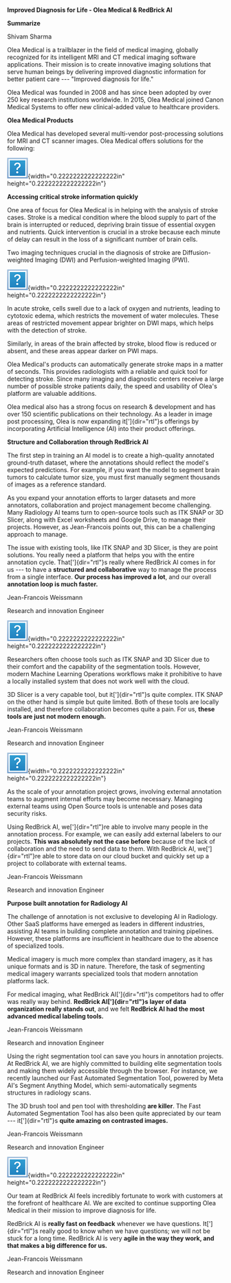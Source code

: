 **Improved Diagnosis for Life - Olea Medical & RedBrick AI**

**Summarize**

Shivam Sharma

Olea Medical is a trailblazer in the field of medical imaging, globally
recognized for its intelligent MRI and CT medical imaging software
applications. Their mission is to create innovative imaging solutions
that serve human beings by delivering improved diagnostic information
for better patient care --- "Improved diagnosis for life."

Olea Medical was founded in 2008 and has since been adopted by over 250
key research institutions worldwide. In 2015, Olea Medical joined Canon
Medical Systems to offer new clinical-added value to healthcare
providers.

**Olea Medical Products**

Olea Medical has developed several multi-vendor post-processing
solutions for MRI and CT scanner images. Olea Medical offers solutions
for the following:

![Attachment.png](extractions/7/images/media/image1.png){width="0.2222222222222222in"
height="0.2222222222222222in"}

**Accessing critical stroke information quickly**

One area of focus for Olea Medical is in helping with the analysis of
stroke cases. Stroke is a medical condition where the blood supply to
part of the brain is interrupted or reduced, depriving brain tissue of
essential oxygen and nutrients. Quick intervention is crucial in a
stroke because each minute of delay can result in the loss of a
significant number of brain cells.

Two imaging techniques crucial in the diagnosis of stroke are
Diffusion-weighted Imaging (DWI) and Perfusion-weighted Imaging (PWI).

![Attachment.png](extractions/7/images/media/image1.png){width="0.2222222222222222in"
height="0.2222222222222222in"}

In acute stroke, cells swell due to a lack of oxygen and nutrients,
leading to cytotoxic edema, which restricts the movement of water
molecules. These areas of restricted movement appear brighter on DWI
maps, which helps with the detection of stroke.

Similarly, in areas of the brain affected by stroke, blood flow is
reduced or absent, and these areas appear darker on PWI maps.

Olea Medical\'s products can automatically generate stroke maps in a
matter of seconds. This provides radiologists with a reliable and quick
tool for detecting stroke. Since many imaging and diagnostic centers
receive a large number of possible stroke patients daily, the speed and
usability of Olea\'s platform are valuable additions.

Olea medical also has a strong focus on research & development and has
over 150 scientific publications on their technology. As a leader in
image post processing, Olea is now expanding it[']{dir="rtl"}s offerings
by incorporating Artificial Intelligence (AI) into their product
offerings.

**Structure and Collaboration through RedBrick AI**

The first step in training an AI model is to create a high-quality
annotated ground-truth dataset, where the annotations should reflect the
model\'s expected predictions. For example, if you want the model to
segment brain tumors to calculate tumor size, you must first manually
segment thousands of images as a reference standard.

As you expand your annotation efforts to larger datasets and more
annotators, collaboration and project management become challenging.
Many Radiology AI teams turn to open-source tools such as ITK SNAP or 3D
Slicer, along with Excel worksheets and Google Drive, to manage their
projects. However, as Jean-Francois points out, this can be a
challenging approach to manage.

The issue with existing tools, like ITK SNAP and 3D Slicer, is they are
point solutions. You really need a platform that helps you with the
entire annotation cycle. That[']{dir="rtl"}s really where RedBrick AI
comes in for us --- to have a **structured and collaborative** way to
manage the process from a single interface. **Our process has improved a
lot**, and our overall **annotation loop is much faster.**

Jean-Francois Weissmann

Research and innovation Engineer

![Attachment.png](extractions/7/images/media/image1.png){width="0.2222222222222222in"
height="0.2222222222222222in"}

Researchers often choose tools such as ITK SNAP and 3D Slicer due to
their comfort and the capability of the segmentation tools. However,
modern Machine Learning Operations workflows make it prohibitive to have
a locally installed system that does not work well with the cloud.

3D Slicer is a very capable tool, but it[']{dir="rtl"}s quite complex.
ITK SNAP on the other hand is simple but quite limited. Both of these
tools are locally installed, and therefore collaboration becomes quite a
pain. For us, **these tools are just not modern enough.**

Jean-Francois Weissmann

Research and innovation Engineer

![Attachment.png](extractions/7/images/media/image1.png){width="0.2222222222222222in"
height="0.2222222222222222in"}

As the scale of your annotation project grows, involving external
annotation teams to augment internal efforts may become necessary.
Managing external teams using Open Source tools is untenable and poses
data security risks.

Using RedBrick AI, we[']{dir="rtl"}re able to involve many people in the
annotation process. For example, we can easily add external labelers to
our projects. **This was absolutely not the case before** because of the
lack of collaboration and the need to send data to them. With RedBrick
AI, we[']{dir="rtl"}re able to store data on our cloud bucket and
quickly set up a project to collaborate with external teams.

Jean-Francois Weissmann

Research and innovation Engineer

**Purpose built annotation for Radiology AI**

The challenge of annotation is not exclusive to developing AI in
Radiology. Other SaaS platforms have emerged as leaders in different
industries, assisting AI teams in building complete annotation and
training pipelines. However, these platforms are insufficient in
healthcare due to the absence of specialized tools.

Medical imagery is much more complex than standard imagery, as it has
unique formats and is 3D in nature. Therefore, the task of segmenting
medical imagery warrants specialized tools that modern annotation
platforms lack.

For medical imaging, what RedBrick AI[']{dir="rtl"}s competitors had to
offer was really way behind. **RedBrick AI[']{dir="rtl"}s layer of data
organization really stands out**, and we felt **RedBrick AI had the most
advanced medical labeling tools.**

Jean-Francois Weissmann

Research and innovation Engineer

Using the right segmentation tool can save you hours in annotation
projects. At RedBrick AI, we are highly committed to building elite
segmentation tools and making them widely accessible through the
browser. For instance, we recently launched our Fast Automated
Segmentation Tool, powered by Meta AI\'s Segment Anything Model, which
semi-automatically segments structures in radiology scans.

The 3D brush tool and pen tool with thresholding **are killer**. The
Fast Automated Segmentation Tool has also been quite appreciated by our
team --- it[']{dir="rtl"}s **quite amazing on contrasted images.**

Jean-Francois Weissmann

Research and innovation Engineer

![Attachment.png](extractions/7/images/media/image1.png){width="0.2222222222222222in"
height="0.2222222222222222in"}

Our team at RedBrick AI feels incredibly fortunate to work with
customers at the forefront of healthcare AI. We are excited to continue
supporting Olea Medical in their mission to improve diagnosis for life.

RedBrick AI is **really fast on feedback** whenever we have questions.
It[']{dir="rtl"}s really good to know when we have questions; we will
not be stuck for a long time. RedBrick AI is very **agile in the way
they work, and that makes a big difference for us.**

Jean-Francois Weissmann

Research and innovation Engineer

